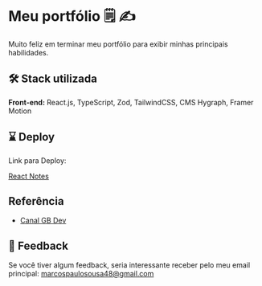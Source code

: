 # Meu portfólio 🗒️ ✍️

Muito feliz em terminar meu portfólio para exibir minhas principais habilidades.

## 🛠️ Stack utilizada

**Front-end:** React.js, TypeScript, Zod, TailwindCSS, CMS Hygraph, Framer Motion

## ⌛ Deploy

Link para Deploy:

[React Notes](https://reactnotas.netlify.app/)

## Referência

- [Canal GB Dev](https://www.devbygb.com/courses)

## 🚀 Feedback

Se você tiver algum feedback, seria interessante receber pelo meu email principal: marcospaulosousa48@gmail.com
